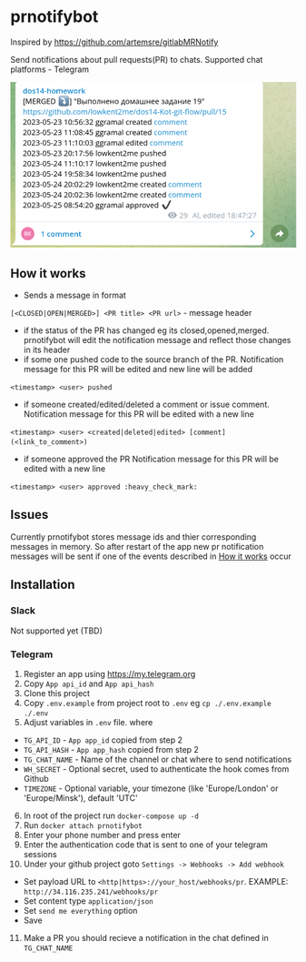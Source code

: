 # prnotifybot

Inspired by https://github.com/artemsre/gitlabMRNotify

Send notifications about pull requests(PR) to chats. Supported chat platforms - Telegram

![tg](img/tg.png)

## How it works
* Sends a message in format

`[<CLOSED|OPEN|MERGED>] <PR title> <PR url>` - message header

* if the status of the PR has changed eg its closed,opened,merged. prnotifybot will edit the notification message and reflect those changes in its header
* if some one pushed code to the source branch of the PR. Notification message for this PR will be edited and new line will be added

`<timestamp> <user> pushed`

* if someone created/edited/deleted a comment or issue comment. Notification message for this PR will be edited with a new line

`<timestamp> <user> <created|deleted|edited> [comment](<link_to_comment>)`

* if someone approved the PR Notification message for this PR will be edited with a new line

`<timestamp> <user> approved :heavy_check_mark:`



## Issues
Currently prnotifybot stores message ids and thier corresponding messages in memory.
So after restart of the app new pr notification messages will be sent if one of the events described in [How it works](#how-it-works) occur

## Installation

### Slack
Not supported yet (TBD)

### Telegram

1. Register an app using https://my.telegram.org
2. Copy `App api_id` and `App api_hash`
3. Clone this project
4. Copy `.env.example` from project root to `.env` eg `cp ./.env.example ./.env`
5. Adjust variables  in `.env` file. where
  - `TG_API_ID` - `App app_id` copied from step 2
  - `TG_API_HASH` - `App app_hash` copied from step 2
  - `TG_CHAT_NAME` - Name of the channel or chat where to send notifications
  - `WH_SECRET` - Optional secret, used to authenticate the hook comes from Github
  - `TIMEZONE` - Optional variable, your timezone (like 'Europe/London' or 'Europe/Minsk'), default 'UTC'
6. In root of the project run `docker-compose up -d`
7. Run `docker attach prnotifybot`
8. Enter your phone number and press enter
9. Enter the authentication code that is sent to one of your telegram sessions
10. Under your github project goto `Settings -> Webhooks -> Add webhook`
  - Set payload URL to `<http|https>://your_host/webhooks/pr`. EXAMPLE: `http://34.116.235.241/webhooks/pr`
  - Set content type `application/json`
  - Set `send me everything` option
  - Save
11. Make a PR you should recieve a notification in the chat defined in `TG_CHAT_NAME`
